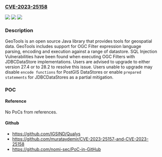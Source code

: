 ### [CVE-2023-25158](https://cve.mitre.org/cgi-bin/cvename.cgi?name=CVE-2023-25158)
![](https://img.shields.io/static/v1?label=Product&message=geotools&color=blue)
![](https://img.shields.io/static/v1?label=Version&message=%3D%20%3E%3D%2028.0%2C%20%3C%2028.2%20&color=brighgreen)
![](https://img.shields.io/static/v1?label=Vulnerability&message=CWE-89%3A%20Improper%20Neutralization%20of%20Special%20Elements%20used%20in%20an%20SQL%20Command%20('SQL%20Injection')&color=brighgreen)

### Description

GeoTools is an open source Java library that provides tools for geospatial data. GeoTools includes support for OGC Filter expression language parsing, encoding and execution against a range of datastore. SQL Injection Vulnerabilities have been found when executing OGC Filters with JDBCDataStore implementations. Users are advised to upgrade to either version 27.4 or to 28.2 to resolve this issue. Users unable to upgrade may disable `encode functions` for PostGIS DataStores or enable `prepared statements` for JDBCDataStores as a partial mitigation.

### POC

#### Reference
No PoCs from references.

#### Github
- https://github.com/IGSIND/Qualys
- https://github.com/murataydemir/CVE-2023-25157-and-CVE-2023-25158
- https://github.com/nomi-sec/PoC-in-GitHub

